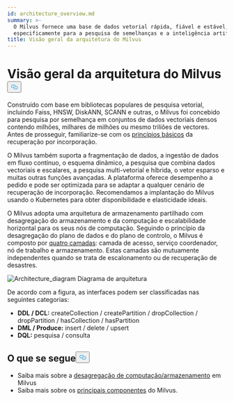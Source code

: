 ```yaml
---
id: architecture_overview.md
summary: >-
  O Milvus fornece uma base de dados vetorial rápida, fiável e estável, criada
  especificamente para a pesquisa de semelhanças e a inteligência artificial.
title: Visão geral da arquitetura do Milvus
---
```

<h1 id="Milvus-Architecture-Overview" class="common-anchor-header">Visão geral da arquitetura do Milvus<button data-href="#Milvus-Architecture-Overview" class="anchor-icon" translate="no">
      <svg translate="no"
        aria-hidden="true"
        focusable="false"
        height="20"
        version="1.1"
        viewBox="0 0 16 16"
        width="16"
      >
        <path
          fill="#0092E4"
          fill-rule="evenodd"
          d="M4 9h1v1H4c-1.5 0-3-1.69-3-3.5S2.55 3 4 3h4c1.45 0 3 1.69 3 3.5 0 1.41-.91 2.72-2 3.25V8.59c.58-.45 1-1.27 1-2.09C10 5.22 8.98 4 8 4H4c-.98 0-2 1.22-2 2.5S3 9 4 9zm9-3h-1v1h1c1 0 2 1.22 2 2.5S13.98 12 13 12H9c-.98 0-2-1.22-2-2.5 0-.83.42-1.64 1-2.09V6.25c-1.09.53-2 1.84-2 3.25C6 11.31 7.55 13 9 13h4c1.45 0 3-1.69 3-3.5S14.5 6 13 6z"
        ></path>
      </svg>
    </button></h1><p>Construído com base em bibliotecas populares de pesquisa vetorial, incluindo Faiss, HNSW, DiskANN, SCANN e outras, o Milvus foi concebido para pesquisa por semelhança em conjuntos de dados vectoriais densos contendo milhões, milhares de milhões ou mesmo triliões de vectores. Antes de prosseguir, familiarize-se com os <a href="/docs/pt/v2.4.x/glossary.md">princípios básicos</a> da recuperação por incorporação.</p>
<p>O Milvus também suporta a fragmentação de dados, a ingestão de dados em fluxo contínuo, o esquema dinâmico, a pesquisa que combina dados vectoriais e escalares, a pesquisa multi-vetorial e híbrida, o vetor esparso e muitas outras funções avançadas. A plataforma oferece desempenho a pedido e pode ser optimizada para se adaptar a qualquer cenário de recuperação de incorporação. Recomendamos a implantação do Milvus usando o Kubernetes para obter disponibilidade e elasticidade ideais.</p>
<p>O Milvus adopta uma arquitetura de armazenamento partilhado com desagregação do armazenamento e da computação e escalabilidade horizontal para os seus nós de computação. Seguindo o princípio da desagregação do plano de dados e do plano de controlo, o Milvus é composto por <a href="/docs/pt/v2.4.x/four_layers.md">quatro camadas</a>: camada de acesso, serviço coordenador, nó de trabalho e armazenamento. Estas camadas são mutuamente independentes quando se trata de escalonamento ou de recuperação de desastres.</p>
<p>
  
   <span class="img-wrapper"> <img translate="no" src="/docs/v2.4.x/assets/milvus_architecture.png" alt="Architecture_diagram" class="doc-image" id="architecture_diagram" />
   </span> <span class="img-wrapper"> <span>Diagrama de arquitetura</span> </span></p>
<p>De acordo com a figura, as interfaces podem ser classificadas nas seguintes categorias:</p>
<ul>
<li><strong>DDL / DCL:</strong> createCollection / createPartition / dropCollection / dropPartition / hasCollection / hasPartition</li>
<li><strong>DML / Produce:</strong> insert / delete / upsert</li>
<li><strong>DQL:</strong> pesquisa / consulta</li>
</ul>
<h2 id="Whats-next" class="common-anchor-header">O que se segue<button data-href="#Whats-next" class="anchor-icon" translate="no">
      <svg translate="no"
        aria-hidden="true"
        focusable="false"
        height="20"
        version="1.1"
        viewBox="0 0 16 16"
        width="16"
      >
        <path
          fill="#0092E4"
          fill-rule="evenodd"
          d="M4 9h1v1H4c-1.5 0-3-1.69-3-3.5S2.55 3 4 3h4c1.45 0 3 1.69 3 3.5 0 1.41-.91 2.72-2 3.25V8.59c.58-.45 1-1.27 1-2.09C10 5.22 8.98 4 8 4H4c-.98 0-2 1.22-2 2.5S3 9 4 9zm9-3h-1v1h1c1 0 2 1.22 2 2.5S13.98 12 13 12H9c-.98 0-2-1.22-2-2.5 0-.83.42-1.64 1-2.09V6.25c-1.09.53-2 1.84-2 3.25C6 11.31 7.55 13 9 13h4c1.45 0 3-1.69 3-3.5S14.5 6 13 6z"
        ></path>
      </svg>
    </button></h2><ul>
<li>Saiba mais sobre a <a href="/docs/pt/v2.4.x/four_layers.md">desagregação de computação/armazenamento</a> em Milvus</li>
<li>Saiba mais sobre os <a href="/docs/pt/v2.4.x/main_components.md">principais componentes</a> do Milvus.</li>
</ul>
